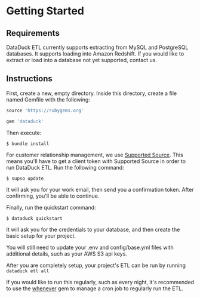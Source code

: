 # Getting Started

## Requirements

DataDuck ETL currently supports extracting from MySQL and PostgreSQL databases. It supports loading into Amazon
Redshift. If you would like to extract or load into a database not yet supported, contact us.

## Instructions

First, create a new, empty directory. Inside this directory, create a file named Gemfile with the following:

```ruby
source 'https://rubygems.org'

gem 'dataduck'
```

Then execute:

    $ bundle install

For customer relationship management, we use [Supported Source](https://supportedsource.org/). This means you'll have to
get a client token with Supported Source in order to run DataDuck ETL. Run the following command:

    $ supso update

It will ask you for your work email, then send you a confirmation token. After confirming, you'll be able to continue.
 
Finally, run the quickstart command:

    $ dataduck quickstart

It will ask you for the credentials to your database, and then create the basic setup for your project.

You will still need to update your .env and config/base.yml files with additional details, such as your AWS S3 api keys.

After you are completely setup, your project's ETL can be run by running `dataduck etl all`

If you would like to run this regularly, such as every night, it's recommended to use the [whenever](https://github.com/javan/whenever) gem to manage a cron job to regularly run the ETL.

